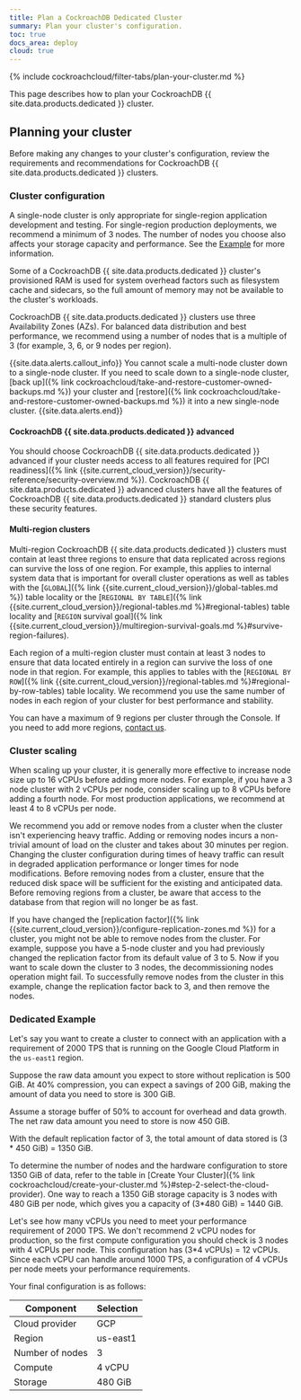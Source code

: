 ```yaml
---
title: Plan a CockroachDB Dedicated Cluster
summary: Plan your cluster's configuration.
toc: true
docs_area: deploy
cloud: true
---
```


{% include cockroachcloud/filter-tabs/plan-your-cluster.md %}

This page describes how to plan your CockroachDB {{ site.data.products.dedicated }} cluster.

## Planning your cluster

Before making any changes to your cluster's configuration, review the requirements and recommendations for CockroachDB {{ site.data.products.dedicated }} clusters.

### Cluster configuration

A single-node cluster is only appropriate for single-region application development and testing. For single-region production deployments, we recommend a minimum of 3 nodes. The number of nodes you choose also affects your storage capacity and performance. See the [Example](#dedicated-example) for more information.

Some of a CockroachDB {{ site.data.products.dedicated }} cluster's provisioned RAM is used for system overhead factors such as filesystem cache and sidecars, so the full amount of memory may not be available to the cluster's workloads.

CockroachDB {{ site.data.products.dedicated }} clusters use three Availability Zones (AZs). For balanced data distribution and best performance, we recommend using a number of nodes that is a multiple of 3 (for example, 3, 6, or 9 nodes per region).

{{site.data.alerts.callout_info}}
You cannot scale a multi-node cluster down to a single-node cluster. If you need to scale down to a single-node cluster, [back up]({% link cockroachcloud/take-and-restore-customer-owned-backups.md %}) your cluster and [restore]({% link cockroachcloud/take-and-restore-customer-owned-backups.md %}) it into a new single-node cluster.
{{site.data.alerts.end}}

#### CockroachDB {{ site.data.products.dedicated }} advanced

You should choose CockroachDB {{ site.data.products.dedicated }} advanced if your cluster needs access to all features required for [PCI readiness]({% link {{site.current_cloud_version}}/security-reference/security-overview.md %}). CockroachDB {{ site.data.products.dedicated }} advanced clusters have all the features of CockroachDB {{ site.data.products.dedicated }} standard clusters plus these security features.

#### Multi-region clusters

Multi-region CockroachDB {{ site.data.products.dedicated }} clusters must contain at least three regions to ensure that data replicated across regions can survive the loss of one region. For example, this applies to internal system data that is important for overall cluster operations as well as tables with the [`GLOBAL`]({% link {{site.current_cloud_version}}/global-tables.md %}) table locality or the [`REGIONAL BY TABLE`]({% link {{site.current_cloud_version}}/regional-tables.md %}#regional-tables) table locality and [`REGION` survival goal]({% link {{site.current_cloud_version}}/multiregion-survival-goals.md %}#survive-region-failures).

Each region of a multi-region cluster must contain at least 3 nodes to ensure that data located entirely in a region can survive the loss of one node in that region. For example, this applies to tables with the [`REGIONAL BY ROW`]({% link {{site.current_cloud_version}}/regional-tables.md %}#regional-by-row-tables) table locality. We recommend you use the same number of nodes in each region of your cluster for best performance and stability.

You can have a maximum of 9 regions per cluster through the Console. If you need to add more regions, [contact us](https://support.cockroachlabs.com).

### Cluster scaling

When scaling up your cluster, it is generally more effective to increase node size up to 16 vCPUs before adding more nodes. For example, if you have a 3 node cluster with 2 vCPUs per node, consider scaling up to 8 vCPUs before adding a fourth node. For most production applications, we recommend at least 4 to 8 vCPUs per node.

We recommend you add or remove nodes from a cluster when the cluster isn't experiencing heavy traffic. Adding or removing nodes incurs a non-trivial amount of load on the cluster and takes about 30 minutes per region. Changing the cluster configuration during times of heavy traffic can result in degraded application performance or longer times for node modifications. Before removing nodes from a cluster, ensure that the reduced disk space will be sufficient for the existing and anticipated data. Before removing regions from a cluster, be aware that access to the database from that region will no longer be as fast.

If you have changed the [replication factor]({% link {{site.current_cloud_version}}/configure-replication-zones.md %}) for a cluster, you might not be able to remove nodes from the cluster. For example, suppose you have a 5-node cluster and you had previously changed the replication factor from its default value of 3 to 5. Now if you want to scale down the cluster to 3 nodes, the decommissioning nodes operation might fail. To successfully remove nodes from the cluster in this example, change the replication factor back to 3, and then remove the nodes.

### Dedicated Example

Let's say you want to create a cluster to connect with an application with a requirement of 2000 TPS that is running on the Google Cloud Platform in the `us-east1` region.

Suppose the raw data amount you expect to store without replication is 500 GiB.
At 40% compression, you can expect a savings of 200 GiB, making the amount of data you need to store is 300 GiB.

Assume a storage buffer of 50% to account for overhead and data growth. The net raw data amount you need to store is now 450 GiB.

With the default replication factor of 3, the total amount of data stored is (3 * 450 GiB) = 1350 GiB.

To determine the number of nodes and the hardware configuration to store 1350 GiB of data, refer to the table in [Create Your Cluster]({% link cockroachcloud/create-your-cluster.md %}#step-2-select-the-cloud-provider). One way to reach a 1350 GiB storage capacity is 3 nodes with 480 GiB per node, which gives you a capacity of (3*480 GiB) = 1440 GiB.

Let's see how many vCPUs you need to meet your performance requirement of 2000 TPS. We don't recommend 2 vCPU nodes for production, so the first compute configuration you should check is 3 nodes with 4 vCPUs per node. This configuration has (3*4 vCPUs) = 12 vCPUs. Since each vCPU can handle around 1000 TPS, a configuration of 4 vCPUs per node meets your performance requirements.

Your final configuration is as follows:

Component | Selection
----------|----------
Cloud provider | GCP
Region | us-east1
Number of nodes | 3
Compute | 4 vCPU
Storage | 480 GiB
